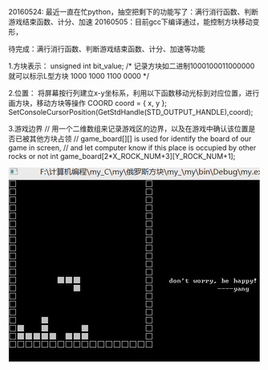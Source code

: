 
20160524: 最近一直在忙python，抽空把剩下的功能写了：满行消行函数、判断游戏结束函数、计分、加速
20160505：目前gcc下编译通过，能控制方块移动变形， 

待完成：满行消行函数、判断游戏结束函数、计分、加速等功能



1.方块表示：
unsigned int bit_value;
/* 记录方块如二进制1000100011000000就可以标示L型方块
1000
1000
1100
0000
*/

2.位置：
将屏幕按行列建立x-y坐标系，利用以下函数移动光标到对应位置，进行画方块，移动方块等操作
            COORD coord = { x, y };
            SetConsoleCursorPosition(GetStdHandle(STD_OUTPUT_HANDLE),coord);

3.游戏边界
// 用一个二维数组来记录游戏区的边界，以及在游戏中确认该位置是否已被其他方块占领
// game_board[][] is used for identify the board of our game in screen,
// and let computer know if this place is occupied by other rocks or not
int game_board[2*X_ROCK_NUM+3][Y_ROCK_NUM+1];

![image](https://github.com/jwzh222/my_tetris-/raw/master/Image.png)
